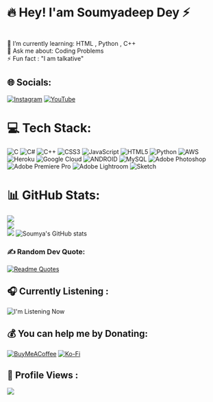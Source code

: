 # 🔥 Hey! I'am Soumyadeep Dey ⚡
<br>🌱 I’m currently learning: HTML , Python , C++
<br>💬 Ask me about: Coding Problems
<br>⚡ Fun fact  : "I am talkative" 
## 🌐 Socials: 
[![Instagram](https://img.shields.io/badge/Instagram-%23E4405F.svg?logo=Instagram&logoColor=white)](https://instagram.com/S0umy4_xD) [![YouTube](https://img.shields.io/badge/YouTube-%23FF0000.svg?logo=YouTube&logoColor=white)](https://youtube.com/@SoumyaFX) 
# 💻 Tech Stack:
 ![C](https://img.shields.io/badge/c-%2300599C.svg?style=for-the-badge&logo=c&logoColor=white) ![C#](https://img.shields.io/badge/c%23-%23239120.svg?style=for-the-badge&logo=c-sharp&logoColor=white) ![C++](https://img.shields.io/badge/c++-%2300599C.svg?style=for-the-badge&logo=c%2B%2B&logoColor=white) ![CSS3](https://img.shields.io/badge/css3-%231572B6.svg?style=for-the-badge&logo=css3&logoColor=white) ![JavaScript](https://img.shields.io/badge/javascript-%23323330.svg?style=for-the-badge&logo=javascript&logoColor=%23F7DF1E) ![HTML5](https://img.shields.io/badge/html5-%23E34F26.svg?style=for-the-badge&logo=html5&logoColor=white) ![Python](https://img.shields.io/badge/python-3670A0?style=for-the-badge&logo=python&logoColor=ffdd54) ![AWS](https://img.shields.io/badge/AWS-%23FF9900.svg?style=for-the-badge&logo=amazon-aws&logoColor=white) ![Heroku](https://img.shields.io/badge/heroku-%23430098.svg?style=for-the-badge&logo=heroku&logoColor=white) ![Google Cloud](https://img.shields.io/badge/Google%20Cloud-%234285F4.svg?style=for-the-badge&logo=google-cloud&logoColor=white) ![ANDROID](https://img.shields.io/badge/android-%2320232a.svg?style=for-the-badge&logo=android&logoColor=%a4c639) ![MySQL](https://img.shields.io/badge/mysql-%2300f.svg?style=for-the-badge&logo=mysql&logoColor=white) ![Adobe Photoshop](https://img.shields.io/badge/adobephotoshop-%2331A8FF.svg?style=for-the-badge&logo=adobephotoshop&logoColor=white) ![Adobe Premiere Pro](https://img.shields.io/badge/Adobe%20Premiere%20Pro-9999FF.svg?style=for-the-badge&logo=Adobe%20Premiere%20Pro&logoColor=white) ![Adobe Lightroom](https://img.shields.io/badge/Adobe%20Lightroom-31A8FF.svg?style=for-the-badge&logo=Adobe%20Lightroom&logoColor=white) ![Sketch](https://img.shields.io/badge/Sketch-FFB387?style=for-the-badge&logo=sketch&logoColor=black)
# 📊 GitHub Stats: 
![](https://github-readme-stats.vercel.app/api?username=SoumyaEXE&theme=algolia&hide_border=false&include_all_commits=true&count_private=true)<br/> ![](https://github-readme-streak-stats.herokuapp.com/?user=SoumyaEXE&theme=algolia&hide_border=false)<br/> ![](https://github-readme-stats.vercel.app/api/top-langs/?username=SoumyaEXE&theme=algolia&hide_border=false&include_all_commits=true&count_private=false&layout=compact) 
![Soumya's GitHub stats](https://github-readme-stats.vercel.app/api?username=SoumyaEXE&show_icons=true&theme=algolia)
### ✍️ Random Dev Quote: 
[![Readme Quotes](https://quotes-github-readme.vercel.app/api?type=vertical&theme=algolia)](https://github.com/piyushsuthar/github-readme-quotes)
## 🎧 Currently Listening : 
![I'm Listening Now](https://spotify-github-profile.vercel.app/api/view.svg?uid=31qhaph7hi7ktvz5svukclvefggu&redirect=true][https://spotify-github-profile.vercel.app/api/view.svg?uid=31qhaph7hi7ktvz5svukclvefggu&cover_image=true&theme=default&show_offline=true&background_color=121212&interchange=true&bar_color=53b14f&bar_color_cover=true)
## 💰 You can help me by Donating: 
[![BuyMeACoffee](https://img.shields.io/badge/Buy%20Me%20a%20Coffee-ffdd00?style=for-the-badge&logo=buy-me-a-coffee&logoColor=black)](https://buymeacoffee.com/SoumyadeepDey)  [![Ko-Fi](https://img.shields.io/badge/Ko--fi-F16061?style=for-the-badge&logo=ko-fi&logoColor=white)](https://ko-fi.com/SoumyadeepDey)
## 👀 Profile Views :
[![](https://visitcount.itsvg.in/api?id=SoumyaEXE&icon=2&color=0)](https://visitcount.itsvg.in)

<!-- Proudly created with ❤ by Soumya -->
